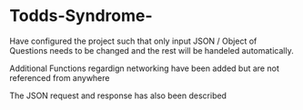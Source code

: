 # Todds-Syndrome-

Have configured the project such that only input JSON / Object of Questions needs to be changed and the rest will be handeled automatically.

Additional Functions regardign networking have been added but are not referenced from anywhere

The JSON request and response has also been described